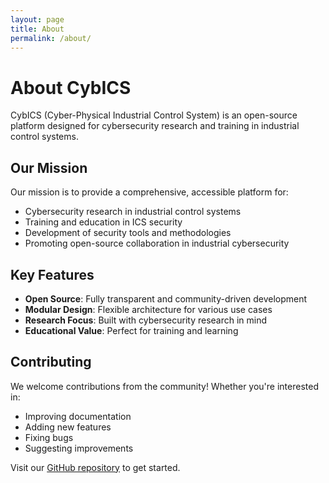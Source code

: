 ```yaml
---
layout: page
title: About
permalink: /about/
---
```


# About CybICS

CybICS (Cyber-Physical Industrial Control System) is an open-source platform designed for cybersecurity research and training in industrial control systems.

## Our Mission

Our mission is to provide a comprehensive, accessible platform for:
- Cybersecurity research in industrial control systems
- Training and education in ICS security
- Development of security tools and methodologies
- Promoting open-source collaboration in industrial cybersecurity

## Key Features

- **Open Source**: Fully transparent and community-driven development
- **Modular Design**: Flexible architecture for various use cases
- **Research Focus**: Built with cybersecurity research in mind
- **Educational Value**: Perfect for training and learning

## Contributing

We welcome contributions from the community! Whether you're interested in:
- Improving documentation
- Adding new features
- Fixing bugs
- Suggesting improvements

Visit our [GitHub repository](https://github.com/mniedermaier/CybICS) to get started. 